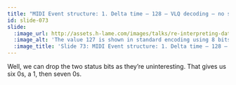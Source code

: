 ```yaml
---
title: "MIDI Event structure: 1. Delta time – 128 – VLQ decoding – no status bits"
id: slide-073
slide:
  :image_url: http://assets.h-lame.com/images/talks/re-interpreting-data/rubyconf-2023/slides/041-stage-08.png
  :image_alt: 'The value 127 is shown in standard encoding using 8 bits: 0 1 1 1 1 1 1 1 and in VLQ encoding using 8 bits: 0 1 1 1 1 1 1 1 – the first 0 is highlighted to indicate it is different between the two encodings.  The value 128 is shown in standard encoding using 8 bits: 1 0 0 0 0 0 0 0 and in VLQ encoding using 16 bits: 1 0 0 0 0 0 0 1 0 0 0 0 0 0 0 0 – the first bit is highlighted to indicate it is status, not data.  The non status bits of the VLQ encoding of 128 are collected together: 0 0 0 0 0 0 1 0 0 0 0 0 0 0; text: 1. Delta time; Variable Length Quantity (VLQ) Encoding; 1 byte = 8 bits = 1 bit status + 7 bits value; 127; 01111111; 01111111; 128; 10000000; 10000001 00000000; 00000010000000; Value; Bit encoding; VLQ encoding'
  :image_title: 'Slide 73: MIDI Event structure: 1. Delta time – 128 – VLQ decoding – no status bits'
---
```

Well, we can drop the two status bits as they’re uninteresting.  That gives us six 0s, a 1, then seven 0s.
